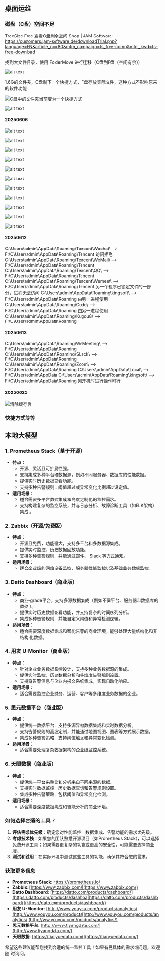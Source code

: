 ## 桌面运维

### 磁盘（C盘）空间不足

TreeSize Free 查看C盘剩余空间
Shop | JAM Software: https://customers.jam-software.de/downloadTrial.php?language=EN&article_no=80&mtm_campaign=ts_free-comp&mtm_kwd=ts-free-download

找到大文件目录，使用 FolderMove 进行迁移（C盘到F盘（空间有余））

![alt text](image.png)

1.6G的文件夹，C盘剩下一个快捷方式，F盘存放实际文件，这种方式不影响原来的软件功能

![C盘中的文件夹当前变为一个快捷方式](image-1.png)

![alt text](image-2.png)

#### 20250606

![alt text](image-6.png)

![alt text](image-3.png)

![alt text](image-4.png)

![alt text](image-5.png)

![alt text](image-7.png)

![alt text](image-8.png)

![alt text](image-9.png)

![alt text](image-10.png)

![alt text](image-11.png)

![alt text](image-12.png)

![alt text](image-13.png)

#### 20250612

C:\Users\admin\AppData\Roaming\Tencent\Wechat\ --> F:\C\User\admin\AppData\Roaming\Tencent 访问拒绝
C:\Users\admin\AppData\Roaming\Tencent\WeMail\ --> F:\C\User\admin\AppData\Roaming\Tencent
C:\Users\admin\AppData\Roaming\Tencent\QQ\ --> F:\C\User\admin\AppData\Roaming\Tencent
C:\Users\admin\AppData\Roaming\Tencent\Wemeet\ --> F:\C\User\admin\AppData\Roaming\Tencent 另一个程序已锁定文件的一部分，进程无法访问
C:\Users\admin\AppData\Roaming\kingsoft\ --> F:\C\User\admin\AppData\Roaming 由另一进程使用
C:\Users\admin\AppData\Roaming\Code\ --> F:\C\User\admin\AppData\Roaming 由另一进程使用
C:\Users\admin\AppData\Roaming\Kugou8\ --> F:\C\User\admin\AppData\Roaming

#### 20250613

C:\Users\admin\AppData\Roaming\WeMeeting\ --> F:\C\User\admin\AppData\Roaming
C:\Users\admin\AppData\Roaming\SLack\ --> F:\C\User\admin\AppData\Roaming
C:\Users\admin\AppData\Roaming\Zoom\ --> F:\C\User\admin\AppData\Roaming
C:\Users\admin\AppData\Local\ --> F:\C\User\admin\AppData
C:\Users\admin\AppData\Roaming\kingsoft\ --> F:\C\User\admin\AppData\Roaming 刚开机时进行操作可行

#### 20250625

![清除缓存后](image-14.png)

### 快捷方式等等

## 本地大模型

### 1. **Prometheus Stack（基于开源）**
   - **特点**：
     - 开源、灵活且可扩展性强。
     - 支持集成多种平台和数据源，例如不同服务器、数据库的性能数据。
     - 提供实时历史数据查看功能。
     - 支持多种告警规则：阈值超过或异常变化比例超过设定值。
   - **适用场景**：
     - 适合需要多平台数据集成和高度定制化的监控需求。
     - 支持构建复杂的监控系统，并与日志分析、故障诊断工具（如ELK架构）集成
。

### 2. **Zabbix（开源/免费版）**
   - **特点**：
     - 开源且免费，功能强大，支持多平台和多数据源集成。
     - 提供实时监控、历史数据回放功能。
     - 支持多种告警规则，并能通过邮件、 Slack 等方式通知。
   - **适用场景**：
     - 适合企业级的网络设备监控、服务器性能监控以及基础业务数据监控。

### 3. **Datto Dashboard（商业版）**
   - **特点**：
     - 商业-grade平台，支持多源数据集成（例如不同平台、服务器和数据库的数据
）。
     - 提供实时历史数据查看功能，并支持复杂的时间序列分析。
     - 集成多种告警规则，并能自定义阈值和异常检测逻辑。
   - **适用场景**：
     - 适合需要深度数据集成和智能告警的商业环境，能够处理大量结构化和非结构
化数据。

### 4. **用友 U-Monitor（商业版）**
   - **特点**：
     - 针对企业业务数据监控设计，支持多种业务数据源的集成。
     - 提供实时监控、历史数据分析和多维度告警规则设置。
     - 支持将告警信息与企业内报文系统集成，实现自动化响应。
   - **适用场景**：
     - 适合需要监控企业财务、运营、客户等多维度业务数据的企业。

### 5. **思元数据平台（商业版）**
   - **特点**：
     - 提供统一数据平台，支持多源异构数据集成和实时数据分析。
     - 支持告警规则的高级定制，并能通过地图视图、图表等方式展示数据。
     - 集成多种告警策略，支持阈值触发和异常变化检测。
   - **适用场景**：
     - 适合需要处理复杂数据架构的企业级监控系统。

### 6. **天眼数据（商业版）**
   - **特点**：
     - 提供统一平台来整合和分析来自不同来源的数据。
     - 支持实时数据监控、历史数据查询和告警规则设置。
     - 集成多种告警策略，包括阈值和异常变化检测。
   - **适用场景**：
     - 适合需要深度数据集成和智能分析的商业环境。

### 如何选择合适的工具？
1. **评估需求优先级**：确定您对性能监控、数据集成、告警功能的需求优先级。
2. **考虑技术栈**：如果您的团队熟悉开源项目（如Prometheus Stack），可以选择
免费开源工具；如果需要更复杂的功能或更高的安全性，可能需要选择商业版。
3. **测试和试用**：在实际环境中测试这些工具的功能，确保其符合您的需求。

### 获取更多信息
- **Prometheus Stack**: [https:///prometheus.io/](https://prometheus.io/)
- **Zabbix**: [https://www.zabbix.com/](https://www.zabbix.com/)
- **Datto Dashboard**:
[https://datto.com/products/dashboard/](https://datto.com/products/dashboa[https://datto.com/products/dashboard/](https://dato.com/products/dashboard/)
- **用友 U-Monitor**:
[http://www.youyou.com/products/analytics/](http://www.youyou.com/products[http://www.youyou.com/products/analytics/](http://ww.youyou.com/products/analytics/)
- **思元数据平台**:
[http://www.tiyangdata.com/](http://www.tiyangdata.com/)
- **天眼数据**: [https://tianyuedata.com/](https://tianyuedata.com/)

希望这些建议能帮您找到合适的统一监控工具！如果有更具体的需求或问题，欢迎随
时询问。